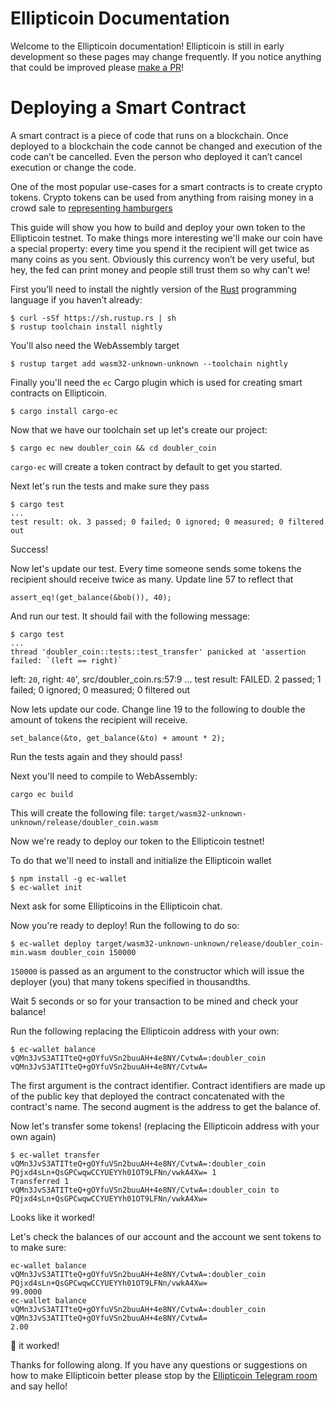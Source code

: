 # Ellipticoin Documentation

Welcome to the Ellipticoin documentation! Ellipticoin is still in early
development so these pages may change frequently. If you notice
anything that could be improved please [make a PR](https://github.com/ellipticoin/ellipticoin-docs)!

# Deploying a Smart Contract
A smart contract is a piece of code that runs on a blockchain. Once deployed to a blockchain the code cannot be changed and execution of the code can’t be cancelled. Even the person who deployed it can’t cancel execution or change the code.

One of the most popular use-cases for a smart contracts is to create crypto tokens. Crypto tokens can be used from anything from raising money in a crowd sale to [representing hamburgers](https://www.cnbc.com/2017/08/28/burger-king-russia-cryptocurrency-whoppercoin.html)    

This guide will show you how to build and deploy your own token to the Ellipticoin testnet. To make things more interesting we'll make our coin have a special property: every time you spend it the recipient will get twice as many coins as you sent. Obviously this currency won’t be very useful, but hey, the fed can print money and people still trust them so why can't we!

First you’ll need to install the nightly version of the [Rust](https://www.rust-lang.org/) programming language if you haven’t already:

    $ curl -sSf https://sh.rustup.rs | sh
    $ rustup toolchain install nightly

You'll also need the WebAssembly target

    $ rustup target add wasm32-unknown-unknown --toolchain nightly

Finally you'll need the `ec` Cargo plugin which is used for creating smart contracts on Ellipticoin.

    $ cargo install cargo-ec

Now that we have our toolchain set up let's create our project:

    $ cargo ec new doubler_coin && cd doubler_coin

`cargo-ec` will create a token contract by default to get you started.

Next let's run the tests and make sure they pass

    
    $ cargo test
    ...
    test result: ok. 3 passed; 0 failed; 0 ignored; 0 measured; 0 filtered out


Success!

Now let's update our test. Every time someone sends some tokens the recipient should receive twice as many. Update line 57 to reflect that

    assert_eq!(get_balance(&bob()), 40);

And run our test. It should fail with the following message:

    $ cargo test
    ...
    thread 'doubler_coin::tests::test_transfer' panicked at 'assertion failed: `(left == right)`
  left: `20`,
 right: `40`', src/doubler_coin.rs:57:9
    ...
    test result: FAILED. 2 passed; 1 failed; 0 ignored; 0 measured; 0 filtered out

Now lets update our code. Change line 19 to the following to double the amount of tokens the recipient will receive.

    set_balance(&to, get_balance(&to) + amount * 2);

Run the tests again and they should pass!

Next you'll need to compile to WebAssembly:

    cargo ec build

This will create the following file: `target/wasm32-unknown-unknown/release/doubler_coin.wasm`



Now we're ready to deploy our token to the Ellipticoin testnet!


To do that we'll need to install and initialize the Ellipticoin wallet

    $ npm install -g ec-wallet
    $ ec-wallet init

Next ask for some Ellipticoins in the Ellipticoin chat.

Now you're ready to deploy! Run the following to do so:

    $ ec-wallet deploy target/wasm32-unknown-unknown/release/doubler_coin-min.wasm doubler_coin 150000

`150000` is passed as an argument to the constructor which will issue the deployer (you) that many tokens specified in thousandths.

Wait 5 seconds or so for your transaction to be mined and check your balance!

Run the following replacing the Ellipticoin address with your own:

    $ ec-wallet balance vQMn3JvS3ATITteQ+gOYfuVSn2buuAH+4e8NY/CvtwA=:doubler_coin vQMn3JvS3ATITteQ+gOYfuVSn2buuAH+4e8NY/CvtwA=

The first argument is the contract identifier. Contract identifiers are made up of the public key that deployed the contract concatenated with the contract's name. The second augment is the address to get the balance of.

Now let's transfer some tokens! (replacing the Ellipticoin address with your own again)

    $ ec-wallet transfer vQMn3JvS3ATITteQ+gOYfuVSn2buuAH+4e8NY/CvtwA=:doubler_coin PQjxd4sLn+QsGPCwqwCCYUEYYh01OT9LFNn/vwkA4Xw= 1
    Transferred 1 vQMn3JvS3ATITteQ+gOYfuVSn2buuAH+4e8NY/CvtwA=:doubler_coin to PQjxd4sLn+QsGPCwqwCCYUEYYh01OT9LFNn/vwkA4Xw=

Looks like it worked!

Let's check the balances of our account and the account we sent tokens to to make sure:

    ec-wallet balance vQMn3JvS3ATITteQ+gOYfuVSn2buuAH+4e8NY/CvtwA=:doubler_coin PQjxd4sLn+QsGPCwqwCCYUEYYh01OT9LFNn/vwkA4Xw=
    99.0000
    ec-wallet balance vQMn3JvS3ATITteQ+gOYfuVSn2buuAH+4e8NY/CvtwA=:doubler_coin vQMn3JvS3ATITteQ+gOYfuVSn2buuAH+4e8NY/CvtwA=
    2.00

🎉 it worked!

Thanks for following along. If you have any questions or suggestions on how to make Ellipticoin better please stop by the [Ellipticoin Telegram room](https://t.me/ellipticoin) and say hello!

